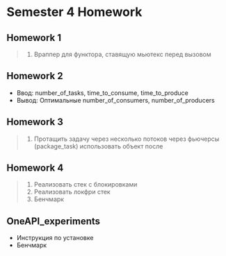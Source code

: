 # Semester 4 Homework

## Homework 1
>1. Враппер для функтора, ставящую мьютекс перед вызовом

## Homework 2
* Ввод:  number_of_tasks, time_to_consume, time_to_produce
* Вывод: Оптимальные number_of_consumers, number_of_producers

## Homework 3
>1. Протащить задачу через несколько потоков через фьючерсы (package_task) использовать объект после

## Homework 4
>1. Реализовать стек с блокировками
>2. Реализовать локфри стек
>3. Бенчмарк

##  OneAPI_experiments
* Инструкция по установке
* Бенчмарк

